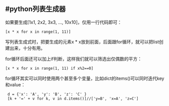 #python列表生成器
-----------------------
如果要生成[1x1, 2x2, 3x3, ..., 10x10]，仅用一行代码即可：
    
    [x * x for x in range(1, 11)]

写列表生成式时，把要生成的元素x \* x放到前面，后面跟for循环，就可以把list创建出来，十分有用。

for循环后面还可以加上if判断，这样我们就可以筛选出仅偶数的平方：

    [x * x for x in range(1, 11) if x%2==0]

for循环其实可以同时使用两个甚至多个变量，比如dict的items()可以同时迭代key和value：

     d = {'x': 'A', 'y': 'B', 'z': 'C' }
     [k + '=' + v for k, v in d.items()]//['y=B', 'x=A', 'z=C']